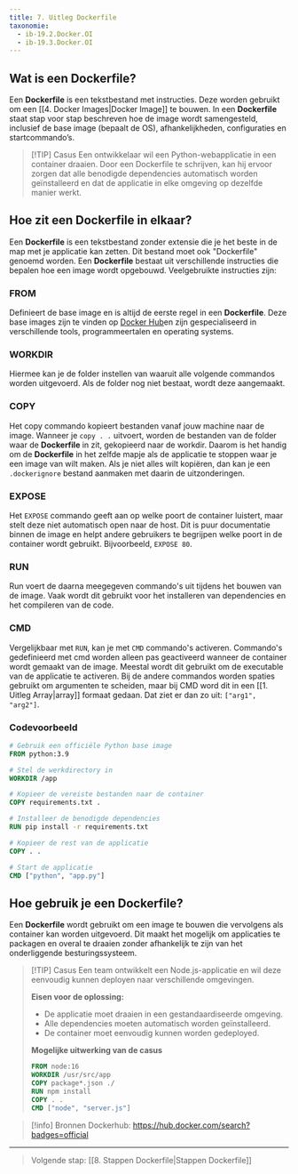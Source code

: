 ```yaml
---
title: 7. Uitleg Dockerfile
taxonomie:
  - ib-19.2.Docker.OI
  - ib-19.3.Docker.OI
---
```


## Wat is een Dockerfile?
Een **Dockerfile** is een tekstbestand met instructies. Deze worden gebruikt om een [[4. Docker Images|Docker Image]] te bouwen. In een **Dockerfile** staat stap voor stap beschreven hoe de image wordt samengesteld, inclusief de base image (bepaalt de OS), afhankelijkheden, configuraties en startcommando’s.

> [!TIP] Casus 
> Een ontwikkelaar wil een Python-webapplicatie in een container draaien. Door een Dockerfile te schrijven, kan hij ervoor zorgen dat alle benodigde dependencies automatisch worden geïnstalleerd en dat de applicatie in elke omgeving op dezelfde manier werkt.

## Hoe zit een Dockerfile in elkaar?
Een **Dockerfile** is een tekstbestand zonder extensie die je het beste in de map met je applicatie kan zetten. Dit bestand moet ook "Dockerfile" genoemd worden. Een **Dockerfile** bestaat uit verschillende instructies die bepalen hoe een image wordt opgebouwd. Veelgebruikte instructies zijn:

### FROM
Definieert de base image en is altijd de eerste regel in een **Dockerfile**. Deze base images zijn te vinden op [Docker Hub](https://hub.docker.com/search?badges=official)en zijn gespecialiseerd in verschillende tools, programmeertalen en operating systems.

### WORKDIR
Hiermee kan je de folder instellen van waaruit alle volgende commandos worden uitgevoerd. Als de folder nog niet bestaat, wordt deze aangemaakt.

### COPY
Het copy commando kopieert bestanden vanaf jouw machine naar de image. Wanneer je `copy . .` uitvoert, worden de bestanden van de folder waar de **Dockerfile** in zit, gekopieerd naar de workdir. Daarom is het handig om de **Dockerfile** in het zelfde mapje als de applicatie te stoppen waar je een image van wilt maken. Als je niet alles wilt kopiëren, dan kan je een `.dockerignore` bestand aanmaken met daarin de uitzonderingen.

### EXPOSE
Het `EXPOSE` commando geeft aan op welke poort de container luistert, maar stelt deze niet automatisch open naar de host. Dit is puur documentatie binnen de image en helpt andere gebruikers te begrijpen welke poort in de container wordt gebruikt. Bijvoorbeeld, `EXPOSE 80`.

### RUN
Run voert de daarna meegegeven commando's uit tijdens het bouwen van de image. Vaak wordt dit gebruikt voor het installeren van dependencies en het compileren van de code.

### CMD
Vergelijkbaar met `RUN`, kan je met `CMD` commando's activeren. Commando's gedefinieerd met cmd worden alleen pas geactiveerd wanneer de container wordt gemaakt van de image. Meestal wordt dit gebruikt om de executable van de applicatie te activeren. Bij de andere commandos worden spaties gebruikt om argumenten te scheiden, maar bij CMD word dit in een [[1. Uitleg Array|array]] formaat gedaan. Dat ziet er dan zo uit: `["arg1", "arg2"]`.

### Codevoorbeeld
```dockerfile
# Gebruik een officiële Python base image
FROM python:3.9

# Stel de werkdirectory in
WORKDIR /app

# Kopieer de vereiste bestanden naar de container
COPY requirements.txt .

# Installeer de benodigde dependencies
RUN pip install -r requirements.txt

# Kopieer de rest van de applicatie
COPY . .

# Start de applicatie
CMD ["python", "app.py"]
```

## Hoe gebruik je een Dockerfile?
Een **Dockerfile** wordt gebruikt om een image te bouwen die vervolgens als container kan worden uitgevoerd. Dit maakt het mogelijk om applicaties te packagen en overal te draaien zonder afhankelijk te zijn van het onderliggende besturingssysteem.

> [!TIP] Casus 
> Een team ontwikkelt een Node.js-applicatie en wil deze eenvoudig kunnen deployen naar verschillende omgevingen.
>
> **Eisen voor de oplossing:**
> - De applicatie moet draaien in een gestandaardiseerde omgeving.
> - Alle dependencies moeten automatisch worden geïnstalleerd.
> - De container moet eenvoudig kunnen worden gedeployed.
>
> **Mogelijke uitwerking van de casus**
> ```dockerfile
> FROM node:16
> WORKDIR /usr/src/app
> COPY package*.json ./
> RUN npm install
> COPY . .
> CMD ["node", "server.js"]
> ```

> [!info] Bronnen
> Dockerhub: https://hub.docker.com/search?badges=official

---

> Volgende stap: [[8. Stappen Dockerfile|Stappen Dockerfile]]
